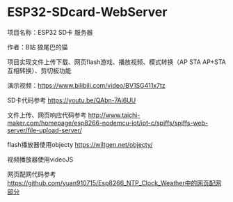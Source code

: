 # ESP32-SDcard-WebServer
项目名称：ESP32 SD卡 服务器

作者：B站 狼尾巴的猫

项目实现文件上传下载、网页flash游戏、播放视频、模式转换（AP STA AP+STA互相转换）、剪切板功能

演示视频：https://www.bilibili.com/video/BV1SG411x7tz


SD卡代码参考 https://youtu.be/QAbn-7Ai6UU

文件上传、网页响应代码参考 http://www.taichi-maker.com/homepage/esp8266-nodemcu-iot/iot-c/spiffs/spiffs-web-server/file-upload-server/

flash播放器使用objecty https://wiltgen.net/objecty/

视频播放器使用videoJS

网页配网代码参考 https://github.com/yuan910715/Esp8266_NTP_Clock_Weather中的网页配网部分

